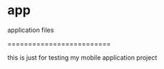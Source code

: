 app
===

application files

=========================

this is just for testing my mobile application project
